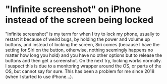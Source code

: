 # "Infinite screenshot" on iPhone instead of the screen being locked

"Infinite screenshot" is my term for when I try to lock my phone, usually to restart it because of weird bugs, by 
holding the power and volume up buttons, and instead of locking the screen, Siri comes (because I have the setting for Siri
on the button, otherwise, nothing seemingly happens no matter how long you hold) and you have no other options but to
release the buttons and then get a screenshot. On the next try, locking works normally. I suspect this is due to a monitoring 
wrapper around the OS, or parts of the OS, but cannot say for sure. This has been a problem for me since 2018 (when
I started to use iPhone...).

